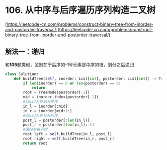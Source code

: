 # 106. 从中序与后序遍历序列构造二叉树

[https://leetcode-cn.com/problems/construct-binary-tree-from-inorder-and-postorder-traversal/](https://leetcode-cn.com/problems/construct-binary-tree-from-inorder-and-postorder-traversal/)

## 解法一：递归

和**105**题类似，区别在于后序的-1号元素是中序的根，划分之后递归

```python
class Solution:
    def buildTree(self, inorder: List[int], postorder: List[int]) -> TreeNode:
        if len(inorder) == 0 or len(postorder) == 0:
            return
        root = TreeNode(postorder[-1])
        mid = inorder.index(postorder[-1])
        #以mid为界划分中序
        in_l = inorder[:mid]
        in_r = inorder[mid+1:]
        #以mid为界划分后序
        post_l = postorder[:len(in_l)]
        post_r = postorder[len(in_l):-1]
        #递归左右子树
        root.left = self.buildTree(in_l, post_l)
        root.right = self.buildTree(in_r, post_r)
        return root
```


